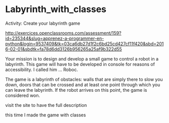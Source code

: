 # Labyrinth_with_classes

Activity: Create your labyrinth game

http://exercices.openclassrooms.com/assessment/159?id=235344&slug=apprenez-a-programmer-en-python&login=9537409&tk=03ca6db27d1f2c6bd25cd427cf11f420&sbd=2016-02-01&sbdtk=fa78d6dd3126b956265a25af9b322d55

Your mission is to design and develop a small game to control a robot in a labyrinth. This game will have to be developed in console for reasons of accessibility. I called him ... Roboc.

The game is a labyrinth of obstacles: walls that are simply there to slow you down, doors that can be crossed and at least one point through which you can leave the labyrinth. If the robot arrives on this point, the game is considered won.

visit the site to have the full description

this time I made the game with classes
